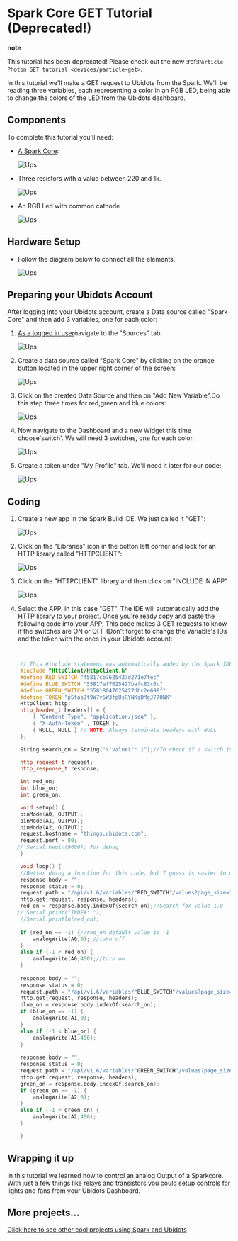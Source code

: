 # Spark Core GET Tutorial (Deprecated!)


**note**

   This tutorial has been deprecated! Please check out the new :ref:`Particle Photon GET tutorial <devices/particle-get>`.


In this tutorial we'll make a GET request to Ubidots from the Spark. We'll be reading three variables, each representing a color in an RGB LED, being able to change the colors of the LED from the Ubidots dashboard.


## Components


To complete this tutorial you'll need:

* [A Spark Core](https://www.spark.io/dev-kits):

    ![Ups](../images/devices/sparkcore.jpg)
    
* Three resistors with a value between 220 and 1k.
   
    ![Ups](../images/devices/1kresistor.png)
    
* An RGB Led with common cathode
   
    ![Ups](../images/devices/rgb.png)
    
## Hardware Setup


* Follow the diagram below to connect all the elements.

    ![Ups](../images/devices/sparkcorergb.png)
    

## Preparing your Ubidots Account


After logging into your Ubidots account, create a Data source called "Spark Core" and then add 3 variables, one for each color:

1. [As a logged in user](http://app.ubidots.com/accounts/signin/)navigate to the "Sources" tab.

    ![Ups](../images/devices/sources.png)
    
2. Create a data source called "Spark Core" by clicking on the orange button located in the upper right corner of the screen:

    ![Ups](../images/devices/new-source.png)
    
3. Click on the created Data Source and then on "Add New Variable".Do this step three times for red,green and blue colors:

    ![Ups](../images/devices/sparkcore_newvar.png)
    
4. Now navigate to the Dashboard and a new Widget this time choose'switch'. We will need 3 switches, one for each color.

    ![Ups](../images/devices/rgbswitch.png)
    
5. Create a token under "My Profile" tab. We'll need it later for our code:

    ![Ups](../images/devices/electricimp_token.png)
    
## Coding

1. Create a new app in the Spark Build IDE. We just called it "GET":

    ![Ups](../images/devices/spark_step1.jpg)
    
2. Click on the "Libraries" icon in the botton left corner and look for an HTTP library called "HTTPCLIENT":

    ![Ups](../images/devices/spark_step2.jpg)
    
3. Click on the "HTTPCLIENT" library and then click on "INCLUDE IN APP"

    ![Ups](../images/devices/spark_step3.jpg)
    
4. Select the APP, in this case "GET". The IDE will automatically add the HTTP library to your project. Once you're ready copy and paste the following code into your APP, This code makes 3 GET requests to know if the switches are ON or OFF (Don't forget to change the Variable's IDs and the token with the ones in your Ubidots account:

```cpp


    // This #include statement was automatically added by the Spark IDE.
    #include "HttpClient/HttpClient.h"
    #define RED_SWITCH "45817cb7625427d271e7fec"
    #define BLUE_SWITCH "55817ef7625427bafc83c6c"
    #define GREEN_SWITCH "55818047625427dbc2e698f"
    #define TOKEN "pSfasJt9W7v5W3fpUsRYNKiDMgJ770NK"
    HttpClient http;
    http_header_t headers[] = {
        { "Content-Type", "application/json" },
        { "X-Auth-Token" , TOKEN },
        { NULL, NULL } // NOTE: Always terminate headers with NULL
    };

    String search_on = String("\"value\": 1");//To check if a switch is pressed or not

    http_request_t request;
    http_response_t response;

    int red_on;
    int blue_on;
    int green_on;

    void setup() {
    pinMode(A0, OUTPUT);
    pinMode(A1, OUTPUT);
    pinMode(A2, OUTPUT);
    request.hostname = "things.ubidots.com";
    request.port = 80;
   // Serial.begin(9600); For debug
    }

    void loop() {
    //Better doing a function for this code, but I guess is easier to understand in this way
    response.body = "";
    response.status = 0;
    request.path = "/api/v1.6/variables/"RED_SWITCH"/values?page_size=1";// 
    http.get(request, response, headers);
    red_on = response.body.indexOf(search_on);//Search for value 1.0
   // Serial.print("INDEX: ");
    //Serial.println(red_on);
 
    if (red_on == -1) {//red_on default value is -1
        analogWrite(A0,0); //turn off
    }
    else if (-1 < red_on) {
        analogWrite(A0,400);//turn on
    }
    
    response.body = "";
    response.status = 0;
    request.path = "/api/v1.6/variables/"BLUE_SWITCH"/values?page_size=1";// Get request for the blue led switch
    http.get(request, response, headers);
    blue_on = response.body.indexOf(search_on);
    if (blue_on == -1) {
        analogWrite(A1,0);
    }
    else if (-1 < blue_on) {
        analogWrite(A1,400);
    }
    
    response.body = "";
    response.status = 0;
    request.path = "/api/v1.6/variables/"GREEN_SWITCH"/values?page_size=1";// Get request for the blue led switch
    http.get(request, response, headers);
    green_on = response.body.indexOf(search_on);
    if (green_on == -1) {
        analogWrite(A2,0);
    }
    else if (-1 < green_on) {
        analogWrite(A2,400);
    }

    }

```

## Wrapping it up

In this tutorial we learned how to control an analog Output of a Sparkcore. With just a few things like relays and transistors you could setup controls for lights and fans from your Ubidots Dashboard.


## More projects...


[Click here to see other cool projects using Spark and Ubidots](http://blog.ubidots.com/tag/spark)